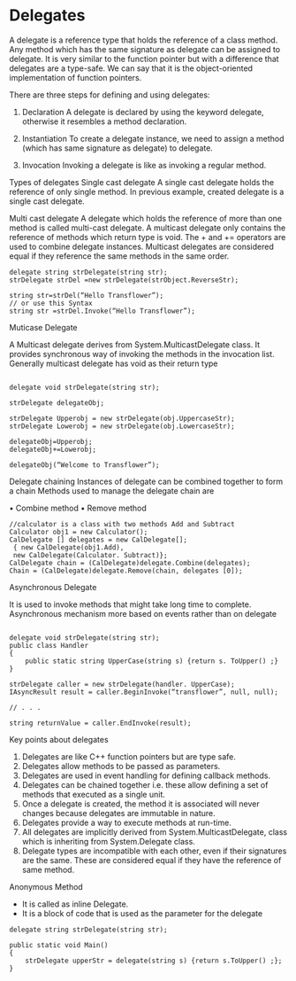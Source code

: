 # Delegates

A delegate is a reference type that holds the reference of a class method. Any method which has the same signature as delegate can be assigned to delegate. It is very similar to the function pointer but with a difference that delegates are a type-safe. We can say that it is the object-oriented implementation of function pointers.

There are three steps for defining and using delegates:

1. Declaration
A delegate is declared by using the keyword delegate, otherwise it resembles a method declaration.

2. Instantiation
To create a delegate instance, we need to assign a method (which has same signature as delegate) to delegate.

3. Invocation
Invoking a delegate is like as invoking a regular method.



Types of delegates
Single cast delegate
A single cast delegate holds the reference of only single method. In previous example, created delegate is a single cast delegate.

Multi cast delegate
A delegate which holds the reference of more than one method is called multi-cast delegate. A multicast delegate only contains the reference of methods which return type is void. The + and += operators are used to combine delegate instances. Multicast delegates are considered equal if they reference the same methods in the same order.




```
delegate string strDelegate(string str);
strDelegate strDel =new strDelegate(strObject.ReverseStr);

string str=strDel(“Hello Transflower”);
// or use this Syntax
string str =strDel.Invoke(“Hello Transflower”);
```

Muticase Delegate
 
A Multicast delegate derives from System.MulticastDelegate class.
It provides synchronous way of invoking the methods in the invocation list.
Generally multicast delegate has void as their return type
```

delegate void strDelegate(string str);

strDelegate delegateObj;

strDelegate Upperobj = new strDelegate(obj.UppercaseStr);
strDelegate Lowerobj = new strDelegate(obj.LowercaseStr);

delegateObj=Upperobj;
delegateObj+=Lowerobj;

delegateObj(“Welcome to Transflower”);

```

Delegate chaining
Instances of delegate can be combined together to form a chain
Methods used to manage the delegate chain are

• Combine method
• Remove method

```
//calculator is a class with two methods Add and Subtract
Calculator obj1 = new Calculator();
CalDelegate [] delegates = new CalDelegate[];
 { new CalDelegate(obj1.Add),
 new CalDelegate(Calculator. Subtract)};
CalDelegate chain = (CalDelegate)delegate.Combine(delegates);
Chain = (CalDelegate)delegate.Remove(chain, delegates [0]);

```



Asynchronous Delegate

It is used to invoke methods that might take long time to complete.
Asynchronous mechanism more based on events rather than on delegate

```

delegate void strDelegate(string str);
public class Handler
{
    public static string UpperCase(string s) {return s. ToUpper() ;}
} 

strDelegate caller = new strDelegate(handler. UpperCase);
IAsyncResult result = caller.BeginInvoke(“transflower”, null, null);

// . . .

string returnValue = caller.EndInvoke(result);

```

Key points about delegates

1. Delegates are like C++ function pointers but are type safe.
2. Delegates allow methods to be passed as parameters.
3. Delegates are used in event handling for defining callback methods.
4. Delegates can be chained together i.e. these allow defining a set of methods that executed as a single unit.
5. Once a delegate is created, the method it is associated will never changes because delegates are immutable in nature.
6. Delegates provide a way to execute methods at run-time.
7. All delegates are implicitly derived from System.MulticastDelegate, class which is inheriting from System.Delegate class.
8. Delegate types are incompatible with each other, even if their signatures are the same. These are considered equal if they have the reference of same method.

Anonymous Method
- It is called as inline Delegate.
- It is a block of code that is used as the parameter for the delegate

```
delegate string strDelegate(string str);

public static void Main()
{
    strDelegate upperStr = delegate(string s) {return s.ToUpper() ;};
}
 
```

